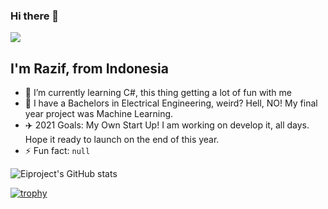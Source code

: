 ### Hi there 👋

![](https://komarev.com/ghpvc/?username=eiproject&color=green)

## I'm Razif, from Indonesia
- 🌱 I’m currently learning C#, this thing getting a lot of fun with me
- 🏯 I have a Bachelors in Electrical Engineering, weird? Hell, NO! My final year project was Machine Learning.
- ✈️ 2021 Goals: My Own Start Up! I am working on develop it, all days. Hope it ready to launch on the end of this year.
- ⚡ Fun fact: `null`

![Eiproject's GitHub stats](https://github-readme-stats.vercel.app/api?username=eiproject&show_icons=true&theme=dracula)

[![trophy](https://github-profile-trophy.vercel.app/?username=eiproject&theme=onedark)](https://github.com/ryo-ma/github-profile-trophy)
